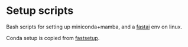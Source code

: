 # Setup scripts
Bash scripts for setting up miniconda+mamba, and a [fastai](https://docs.fast.ai/) env on linux.

Conda setup is copied from [fastsetup](https://github.com/fastai/fastsetup/).

